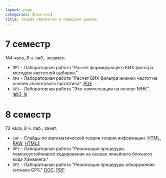 ```yaml
---
layout: page
categories: [courses]
title: Теория обработки и передачи данных
---
```


# 7 семестр 
144 часа, 8 ч. лаб., экзамен.
 * `ЛР1` - Лабораторная работа "Расчет формирующего КИХ фильтра методом частотной выборки."
 * `ЛР2` - Лабораторная работа "Расчет БИХ фильтра нижних частот на основе аналогового прототипа". [PDF](https://github.com/estel1/it6/blob/master/course_materials_umk/LAB_IIR/dsp_lab2.pdf)
 * `ЛР3` - Лабораторная работа "Эхо-компенсация на основе МНК". [lab3_ls](lab3_ls)

# 8 семестр 
72 часа, 8 ч. лаб., зачет.
 * `CAP` - Слайды по математической теории теории информации. [HTML](http://htmlpreview.github.io/?https://github.com/estel1/it6/blob/master/course_materials_umk/topd_slides.html), [RAW](https://github.com/estel1/it6/blob/master/course_materials_umk/topd_slides.html), [HTML2](topd_slides_impl.html)
 * `ЛР1` - Лабораторная работа "Реализация процедуры помехоустойчивого кодирования на основе линейного блочного кода Хэмминга."
 * `ЛР2` - Лабораторная работа "Реализация процедуры обнаружения сигнала GPS." [DOC](https://github.com/estel1/it6/blob/master/course_materials_umk/lab1_topd.docx?raw=true), [PDF](https://github.com/estel1/it6/blob/master/course_materials_umk/lab1_topd.pdf)

